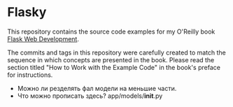 Flasky
======

This repository contains the source code examples for my O'Reilly book [Flask Web Development](http://www.flaskbook.com).

The commits and tags in this repository were carefully created to match the sequence in which concepts are presented in the book. Please read the section titled "How to Work with the Example Code" in the book's preface for instructions.


- Можно ли резделять фал модели на меньшие части.
- Что можно прописать здесь?  app/models/__init__.py

